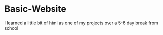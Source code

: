 # Basic-Website
 I learned a little bit of html as one of my projects over a 5-6 day break from school
